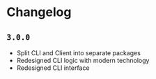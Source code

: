 # Changelog

## `3.0.0`

- Split CLI and Client into separate packages
- Redesigned CLI logic with modern technology
- Redesigned CLI interface
